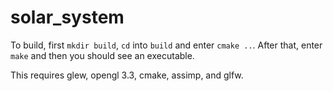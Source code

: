 # solar_system

To build, first `mkdir build`, `cd` into `build` and enter `cmake ..`.
After that, enter `make` and then you should see an executable.

This requires glew, opengl 3.3, cmake, assimp, and glfw.
